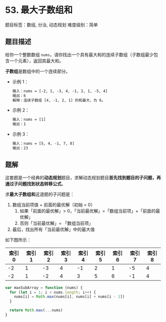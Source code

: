 # 53. 最大子数组和

题目标签：数组, 分治, 动态规划
难度级别：简单

## 题目描述

给你一个整数数组 `nums`，请你找出一个具有最大和的连续子数组（子数组最少包含一个元素），返回其最大和。

**子数组**是数组中的一个连续部分。

- 示例 1：

  ```txt
  输入：nums = [-2, 1, -3, 4, -1, 2, 1, -5, 4]
  输出：6
  解释：连续子数组 [4, -1, 2, 1] 的和最大，为 6。
  ```

- 示例 2：

  ```txt
  输入：nums = [1]
  输出：1
  ```

- 示例 3：

  ```txt
  输入：nums = [5, 4, -1, 7, 8]
  输出：23
  ```

## 题解

这套题是一个经典的**动态规划**题目，求解动态规划题目**首先找到题目的子问题，再通过子问题找到状态转移公式**。

求**最大子数组和**这道题的子问题是：

1. 数组当前项值 + 前面的最优解（初始 = 0）
   1. 如果「前面的最优解」> 0，「当前最优解」=「数组当前项」+「前面的最优解」
   2. 否则「当前最优解」= 「数组当前项」
2. 最后，找出所有「当前最优解」中的最大值

如下图所示：

| 索引 0 | 索引 1 | 索引 2 | 索引 3 | 索引 4 | 索引 5 | 索引 6 | 索引 7 | 索引 8 |
| ------ | ------ | ------ | ------ | ------ | ------ | ------ | ------ | ------ |
| -2     | 1      | -3     | 4      | -1     | 2      | 1      | -5     | 4      |
| -2     | 1      | -2     | 4      | 3      | 5      | 6      | -1     | 4      |

```js
var maxSubArray = function (nums) {
  for (let i = 1; i < nums.length; i++) {
    nums[i] = Math.max(nums[i], nums[i] + nums[i - 1])
  }

  return Math.max(...nums)
}
```
